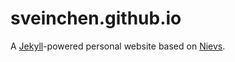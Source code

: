 # sveinchen.github.io

A [Jekyll](http://jekyllrb.com/)-powered personal website based on [Nievs](https://github.com/sveinchen/nievs).
